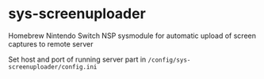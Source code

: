 # sys-screenuploader

Homebrew Nintendo Switch NSP sysmodule for automatic upload of screen captures to remote server

Set host and port of running server part in `/config/sys-screenuploader/config.ini`
